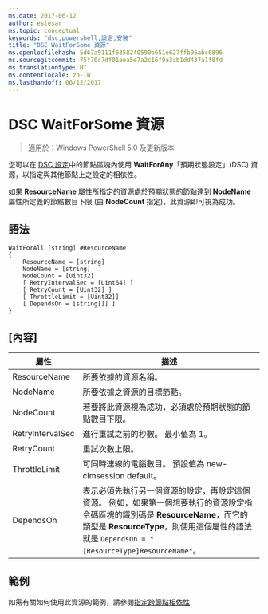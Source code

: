 ```yaml
---
ms.date: 2017-06-12
author: eslesar
ms.topic: conceptual
keywords: "dsc,powershell,設定,安裝"
title: "DSC WaitForSome 資源"
ms.openlocfilehash: 5d67a9111f6358240590b651e627ffb96abc0896
ms.sourcegitcommit: 75f70c7df01eea5e7a2c16f9a3ab1dd437a1f8fd
ms.translationtype: HT
ms.contentlocale: zh-TW
ms.lasthandoff: 06/12/2017
---
```

<a id="dsc-waitforsome-resource" class="xliff"></a>
# DSC WaitForSome 資源

> 適用於︰Windows PowerShell 5.0 及更新版本

您可以在 [DSC 設定](configurations.md)中的節點區塊內使用 **WaitForAny**「預期狀態設定」(DSC) 資源，以指定與其他節點上之設定的相依性。

如果 **ResourceName** 屬性所指定的資源處於預期狀態的節點達到 **NodeName** 屬性所定義的節點數目下限 (由 **NodeCount** 指定)，此資源即可視為成功。 


<a id="syntax" class="xliff"></a>
## 語法

```
WaitForAll [string] #ResourceName
{
    ResourceName = [string]
    NodeName = [string]
    NodeCount = [Uint32]
    [ RetryIntervalSec = [Uint64] ]
    [ RetryCount = [Uint32] ] 
    [ ThrottleLimit = [Uint32]]
    [ DependsOn = [string[]] ]
}
```

<a id="properties" class="xliff"></a>
## [內容]

|  屬性  |  描述   | 
|---|---| 
| ResourceName| 所要依據的資源名稱。| 
| NodeName| 所要依據之資源的目標節點。| 
| NodeCount| 若要將此資源視為成功，必須處於預期狀態的節點數目下限。|
| RetryIntervalSec| 進行重試之前的秒數。 最小值為 1。| 
| RetryCount| 重試次數上限。| 
| ThrottleLimit| 可同時連線的電腦數目。 預設值為 new-cimsession default。| 
| DependsOn | 表示必須先執行另一個資源的設定，再設定這個資源。 例如，如果第一個想要執行的資源設定指令碼區塊的識別碼是 __ResourceName__，而它的類型是 __ResourceType__，則使用這個屬性的語法就是 `DependsOn = "[ResourceType]ResourceName"`。|


<a id="example" class="xliff"></a>
## 範例

如需有關如何使用此資源的範例，請參閱[指定跨節點相依性](crossNodeDependencies.md)

